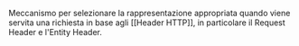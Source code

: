 Meccanismo per selezionare la rappresentazione appropriata quando viene servita una richiesta in base agli [[Header HTTP]], in particolare il Request Header e l'Entity Header.